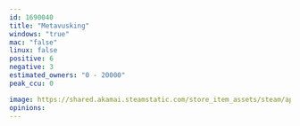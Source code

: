 ```yaml
---
id: 1690040
title: "Metavusking"
windows: "true"
mac: "false"
linux: false
positive: 6
negative: 3
estimated_owners: "0 - 20000"
peak_ccu: 0

image: https://shared.akamai.steamstatic.com/store_item_assets/steam/apps/1690040/header.jpg?t=1653557517
opinions:
---
```


